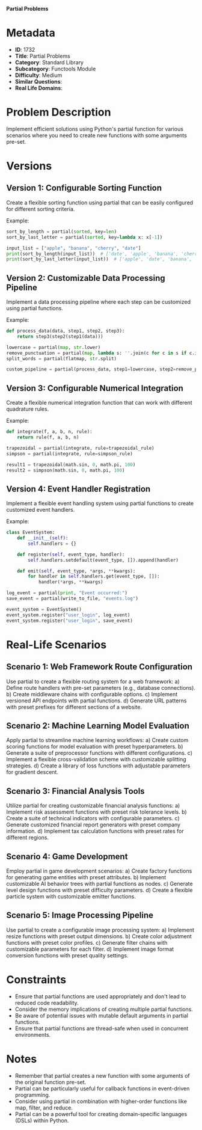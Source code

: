 **Partial Problems**

# Metadata

- **ID**: 1732
- **Title**: Partial Problems
- **Category**: Standard Library
- **Subcategory**: Functools Module
- **Difficulty**: Medium
- **Similar Questions**: 
- **Real Life Domains**: 

# Problem Description

Implement efficient solutions using Python's partial function for various scenarios where you need to create new functions with some arguments pre-set.

# Versions

## Version 1: Configurable Sorting Function

Create a flexible sorting function using partial that can be easily configured for different sorting criteria.

Example:
```python
sort_by_length = partial(sorted, key=len)
sort_by_last_letter = partial(sorted, key=lambda x: x[-1])

input_list = ["apple", "banana", "cherry", "date"]
print(sort_by_length(input_list))  # ['date', 'apple', 'banana', 'cherry']
print(sort_by_last_letter(input_list))  # ['apple', 'date', 'banana', 'cherry']
```

## Version 2: Customizable Data Processing Pipeline

Implement a data processing pipeline where each step can be customized using partial functions.

Example:
```python
def process_data(data, step1, step2, step3):
    return step3(step2(step1(data)))

lowercase = partial(map, str.lower)
remove_punctuation = partial(map, lambda s: ''.join(c for c in s if c.isalnum()))
split_words = partial(flatmap, str.split)

custom_pipeline = partial(process_data, step1=lowercase, step2=remove_punctuation, step3=split_words)
```

## Version 3: Configurable Numerical Integration

Create a flexible numerical integration function that can work with different quadrature rules.

Example:
```python
def integrate(f, a, b, n, rule):
    return rule(f, a, b, n)

trapezoidal = partial(integrate, rule=trapezoidal_rule)
simpson = partial(integrate, rule=simpson_rule)

result1 = trapezoidal(math.sin, 0, math.pi, 100)
result2 = simpson(math.sin, 0, math.pi, 100)
```

## Version 4: Event Handler Registration

Implement a flexible event handling system using partial functions to create customized event handlers.

Example:
```python
class EventSystem:
    def __init__(self):
        self.handlers = {}

    def register(self, event_type, handler):
        self.handlers.setdefault(event_type, []).append(handler)

    def emit(self, event_type, *args, **kwargs):
        for handler in self.handlers.get(event_type, []):
            handler(*args, **kwargs)

log_event = partial(print, "Event occurred:")
save_event = partial(write_to_file, "events.log")

event_system = EventSystem()
event_system.register("user_login", log_event)
event_system.register("user_login", save_event)
```

# Real-Life Scenarios

## Scenario 1: Web Framework Route Configuration

Use partial to create a flexible routing system for a web framework:
a) Define route handlers with pre-set parameters (e.g., database connections).
b) Create middleware chains with configurable options.
c) Implement versioned API endpoints with partial functions.
d) Generate URL patterns with preset prefixes for different sections of a website.

## Scenario 2: Machine Learning Model Evaluation

Apply partial to streamline machine learning workflows:
a) Create custom scoring functions for model evaluation with preset hyperparameters.
b) Generate a suite of preprocessor functions with different configurations.
c) Implement a flexible cross-validation scheme with customizable splitting strategies.
d) Create a library of loss functions with adjustable parameters for gradient descent.

## Scenario 3: Financial Analysis Tools

Utilize partial for creating customizable financial analysis functions:
a) Implement risk assessment functions with preset risk tolerance levels.
b) Create a suite of technical indicators with configurable parameters.
c) Generate customized financial report generators with preset company information.
d) Implement tax calculation functions with preset rates for different regions.

## Scenario 4: Game Development

Employ partial in game development scenarios:
a) Create factory functions for generating game entities with preset attributes.
b) Implement customizable AI behavior trees with partial functions as nodes.
c) Generate level design functions with preset difficulty parameters.
d) Create a flexible particle system with customizable emitter functions.

## Scenario 5: Image Processing Pipeline

Use partial to create a configurable image processing system:
a) Implement resize functions with preset output dimensions.
b) Create color adjustment functions with preset color profiles.
c) Generate filter chains with customizable parameters for each filter.
d) Implement image format conversion functions with preset quality settings.

# Constraints

- Ensure that partial functions are used appropriately and don't lead to reduced code readability.
- Consider the memory implications of creating multiple partial functions.
- Be aware of potential issues with mutable default arguments in partial functions.
- Ensure that partial functions are thread-safe when used in concurrent environments.

# Notes

- Remember that partial creates a new function with some arguments of the original function pre-set.
- Partial can be particularly useful for callback functions in event-driven programming.
- Consider using partial in combination with higher-order functions like map, filter, and reduce.
- Partial can be a powerful tool for creating domain-specific languages (DSLs) within Python.